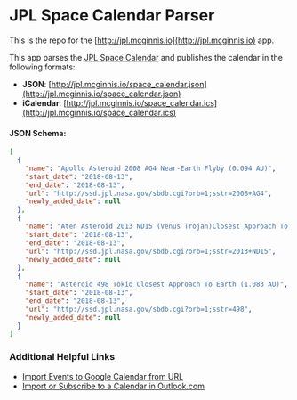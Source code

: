 JPL Space Calendar Parser
=====
This is the repo for the [http://jpl.mcginnis.io](http://jpl.mcginnis.io) app.

This app parses the [JPL Space Calendar](https://www2.jpl.nasa.gov/calendar/) and publishes the calendar in the following formats:

* **JSON**: [http://jpl.mcginnis.io/space_calendar.json](http://jpl.mcginnis.io/space_calendar.json)
* **iCalendar**: [http://jpl.mcginnis.io/space_calendar.ics](http://jpl.mcginnis.io/space_calendar.ics)

#### JSON Schema:

```json
[
  {
    "name": "Apollo Asteroid 2008 AG4 Near-Earth Flyby (0.094 AU)",
    "start_date": "2018-08-13",
    "end_date": "2018-08-13",
    "url": "http://ssd.jpl.nasa.gov/sbdb.cgi?orb=1;sstr=2008+AG4",
    "newly_added_date": null
  },
  {
    "name": "Aten Asteroid 2013 ND15 (Venus Trojan)Closest Approach To Earth (0.143 AU)",
    "start_date": "2018-08-13",
    "end_date": "2018-08-13",
    "url": "http://ssd.jpl.nasa.gov/sbdb.cgi?orb=1;sstr=2013+ND15",
    "newly_added_date": null
  },
  {
    "name": "Asteroid 498 Tokio Closest Approach To Earth (1.083 AU)",
    "start_date": "2018-08-13",
    "end_date": "2018-08-13",
    "url": "http://ssd.jpl.nasa.gov/sbdb.cgi?orb=1;sstr=498",
    "newly_added_date": null
  }
]
```

### Additional Helpful Links
* [Import Events to Google Calendar from URL](https://support.google.com/calendar/answer/37118?hl=en)
* [Import or Subscribe to a Calendar in Outlook.com](https://support.office.com/en-us/article/Import-or-subscribe-to-a-calendar-in-Outlook-com-cff1429c-5af6-41ec-a5b4-74f2c278e98c)

